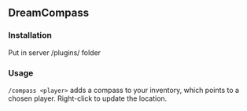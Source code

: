 ## DreamCompass
### Installation
Put in server /plugins/ folder

### Usage
`/compass <player>` adds a compass to your inventory, which points to a chosen player.
Right-click to update the location.
